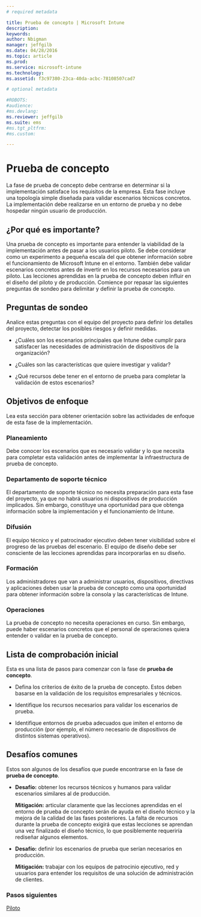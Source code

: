 ```yaml
---
# required metadata

title: Prueba de concepto | Microsoft Intune
description:
keywords:
author: Nbigman
manager: jeffgilb
ms.date: 04/28/2016
ms.topic: article
ms.prod:
ms.service: microsoft-intune
ms.technology:
ms.assetid: f3c97380-23ca-40da-acbc-78108507cad7

# optional metadata

#ROBOTS:
#audience:
#ms.devlang:
ms.reviewer: jeffgilb
ms.suite: ems
#ms.tgt_pltfrm:
#ms.custom:

---
```


# Prueba de concepto
La fase de prueba de concepto debe centrarse en determinar si la implementación satisface los requisitos de la empresa. Esta fase incluye una topología simple diseñada para validar escenarios técnicos concretos.  La implementación debe realizarse en un entorno de prueba y no debe hospedar ningún usuario de producción.

## ¿Por qué es importante?
Una prueba de concepto es importante para entender la viabilidad de la implementación antes de pasar a los usuarios piloto. Se debe considerar como un experimento a pequeña escala del que obtener información sobre el funcionamiento de Microsoft Intune en el entorno. También debe validar escenarios concretos antes de invertir en los recursos necesarios para un piloto. Las lecciones aprendidas en la prueba de concepto deben influir en el diseño del piloto y de producción.
Comience por repasar las siguientes preguntas de sondeo para delimitar y definir la prueba de concepto.

## Preguntas de sondeo
Analice estas preguntas con el equipo del proyecto para definir los detalles del proyecto, detectar los posibles riesgos y definir medidas.

-   ¿Cuáles son los escenarios principales que Intune debe cumplir para satisfacer las necesidades de administración de dispositivos de la organización?

-   ¿Cuáles son las características que quiere investigar y validar?

-   ¿Qué recursos debe tener en el entorno de prueba para completar la validación de estos escenarios?

## Objetivos de enfoque
Lea esta sección para obtener orientación sobre las actividades de enfoque de esta fase de la implementación.

### Planeamiento
Debe conocer los escenarios que es necesario validar y lo que necesita para completar esta validación antes de implementar la infraestructura de prueba de concepto.

### Departamento de soporte técnico
El departamento de soporte técnico no necesita preparación para esta fase del proyecto, ya que no habrá usuarios ni dispositivos de producción implicados. Sin embargo, constituye una oportunidad para que obtenga información sobre la implementación y el funcionamiento de Intune.

### Difusión
El equipo técnico y el patrocinador ejecutivo deben tener visibilidad sobre el progreso de las pruebas del escenario. El equipo de diseño debe ser consciente de las lecciones aprendidas para incorporarlas en su diseño.

### Formación
Los administradores que van a administrar usuarios, dispositivos, directivas y aplicaciones deben usar la prueba de concepto como una oportunidad para obtener información sobre la consola y las características de Intune.

### Operaciones
La prueba de concepto no necesita operaciones en curso. Sin embargo, puede haber escenarios concretos que el personal de operaciones quiera entender o validar en la prueba de concepto.

## Lista de comprobación inicial
Esta es una lista de pasos para comenzar con la fase de **prueba de concepto**.

-   Defina los criterios de éxito de la prueba de concepto. Estos deben basarse en la validación de los requisitos empresariales y técnicos.

-   Identifique los recursos necesarios para validar los escenarios de prueba.

-   Identifique entornos de prueba adecuados que imiten el entorno de producción (por ejemplo, el número necesario de dispositivos de distintos sistemas operativos).

## Desafíos comunes
Estos son algunos de los desafíos que puede encontrarse en la fase de **prueba de concepto**.

-   **Desafío:** obtener los recursos técnicos y humanos para validar escenarios similares al de producción.

    **Mitigación:** articular claramente que las lecciones aprendidas en el entorno de prueba de concepto serán de ayuda en el diseño técnico y la mejora de la calidad de las fases posteriores. La falta de recursos durante la prueba de concepto exigirá que estas lecciones se aprendan una vez finalizado el diseño técnico, lo que posiblemente requeriría rediseñar algunos elementos.

-   **Desafío:** definir los escenarios de prueba que serían necesarios en producción.

    **Mitigación:** trabajar con los equipos de patrocinio ejecutivo, red y usuarios para entender los requisitos de una solución de administración de clientes.

### Pasos siguientes
[Piloto](pilot.md)


<!--HONumber=May16_HO1-->


